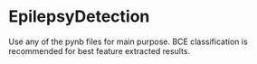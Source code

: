 # EpilepsyDetection
Use any of the pynb files for main purpose. BCE classification is recommended for best feature extracted results.

